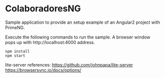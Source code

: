 # ColaboradoresNG
Sample application to provide an setup example of an Angular2 project with PrimeNG.

Execute the following commands to run the sample. A browser window pops up with http://localhost:4000 address.

```
npm install
npm start
```

lite-server references:
https://github.com/johnpapa/lite-server
https://browsersync.io/docs/options/
